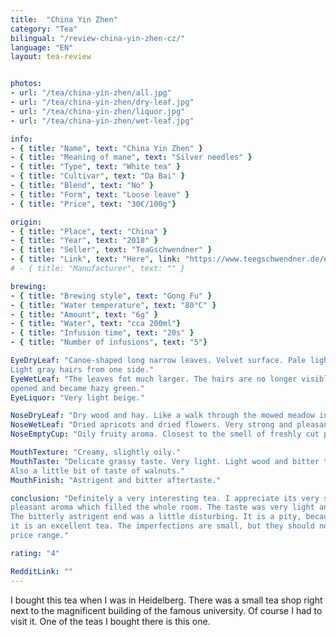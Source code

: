 ```yaml
---
title:  "China Yin Zhen"
category: "Tea"
bilingual: "/review-china-yin-zhen-cz/"
language: "EN"
layout: tea-review


photos:
- url: "/tea/china-yin-zhen/all.jpg"
- url: "/tea/china-yin-zhen/dry-leaf.jpg"
- url: "/tea/china-yin-zhen/liquor.jpg"
- url: "/tea/china-yin-zhen/wet-leaf.jpg"

info:
- { title: "Name", text: "China Yin Zhen" }
- { title: "Meaning of mane", text: "Silver needles" }
- { title: "Type", text: "White tea" }
- { title: "Cultivar", text: "Da Bai" }
- { title: "Blend", text: "No" }
- { title: "Form", text: "Loose leave" }
- { title: "Price", text: "30€/100g"}

origin:
- { title: "Place", text: "China" }
- { title: "Year", text: "2018" }
- { title: "Seller", text: "TeaGschwendner" }
- { title: "Link", text: "Here", link: "https://www.teegschwendner.de/en/teashop/white-tea/2762/china-yin-zhen-organic" }
# - { title: "Manufacturer", text: "" }

brewing:
- { title: "Brewing style", text: "Gong Fu" }
- { title: "Water temperature", text: "80°C" }
- { title: "Amount", text: "6g" }
- { title: "Water", text: "cca 200ml"}
- { title: "Infusion time", text: "20s" }
- { title: "Number of infusions", text: "5"}

EyeDryLeaf: "Canoe-shaped long narrow leaves. Velvet surface. Pale light green leaves. 
Light gray hairs from one side."
EyeWetLeaf: "The leaves fot much larger. The hairs are no longer visible. The leaves 
opened and became hazy green." 
EyeLiquor: "Very light beige."

NoseDryLeaf: "Dry wood and hay. Like a walk through the mowed meadow in late summer."
NoseWetLeaf: "Dried apricots and dried flowers. Very strong and pleasant aroma."
NoseEmptyCup: "Oily fruity aroma. Closest to the smell of freshly cut peaches."

MouthTexture: "Creamy, slightly oily."
MouthTaste: "Delicate grassy taste. Very light. Light wood and bitter tones. 
Also a little bit of taste of walnuts."
MouthFinish: "Astrigent and bitter aftertaste."

conclusion: "Definitely a very interesting tea. I appreciate its very strong and 
pleasant aroma which filled the whole room. The taste was very light and refreshing. 
The bitterly astrigent end was a little disturbing. It is a pity, because otherwise 
it is an excellent tea. The imperfections are small, but they should not be in this 
price range."

rating: "4"

RedditLink: ""
---
```


I bought this tea when I was in Heidelberg. There was a small tea shop right next to 
the magnificent building of the famous university. Of course I had to visit it. 
One of the teas I bought there is this one.
